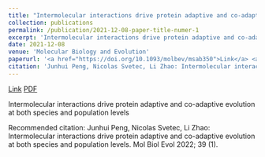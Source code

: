 ```yaml
---
title: "Intermolecular interactions drive protein adaptive and co-adaptive evolution at both species and population levels"
collection: publications
permalink: /publication/2021-12-08-paper-title-numer-1
excerpt: 'Intermolecular interactions drive protein adaptive and co-adaptive evolution at both species and population levels'
date: 2021-12-08
venue: 'Molecular Biology and Evolution'
paperurl: '<a href="https://doi.org/10.1093/molbev/msab350">Link</a> <a href="http://academicpages.github.io/files/paper1.pdf">PDF</a>'
citation: 'Junhui Peng, Nicolas Svetec, Li Zhao: Intermolecular interactions drive protein adaptive and co-adaptive evolution at both species and population levels. Mol Biol Evol 2022; 39 (1).'
---
```


<a href="https://doi.org/10.1093/molbev/msab350">Link</a> <a href="http://academicpages.github.io/files/paper1.pdf">PDF</a>

Intermolecular interactions drive protein adaptive and co-adaptive evolution at both species and population levels

Recommended citation: Junhui Peng, Nicolas Svetec, Li Zhao: Intermolecular interactions drive protein adaptive and co-adaptive evolution at both species and population levels. Mol Biol Evol 2022; 39 (1).
